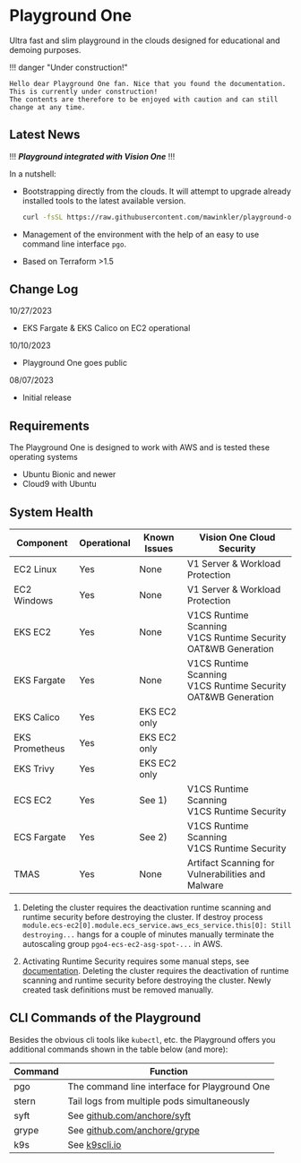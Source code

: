 # Playground One

Ultra fast and slim playground in the clouds designed for educational and demoing purposes.

!!! danger "Under construction!"

    Hello dear Playground One fan. Nice that you found the documentation.
    This is currently under construction!
    The contents are therefore to be enjoyed with caution and can still change at any time.

## Latest News

!!! ***Playground integrated with Vision One*** !!!

In a nutshell:

- Bootstrapping directly from the clouds. It will attempt to upgrade already installed tools to the latest available version.  

  ```sh
  curl -fsSL https://raw.githubusercontent.com/mawinkler/playground-one/main/bin/pgo | bash && exit
  ```

- Management of the environment with the help of an easy to use command line interface `pgo`.
- Based on Terraform >1.5

## Change Log

10/27/2023

- EKS Fargate & EKS Calico on EC2 operational

10/10/2023

- Playground One goes public

08/07/2023

- Initial release

## Requirements

The Playground One is designed to work with AWS and is tested these operating systems

- Ubuntu Bionic and newer
- Cloud9 with Ubuntu

## System Health

Component     | Operational | Known Issues | Vision One Cloud Security
------------- | ----------- | ------------ | ----------------------------------------------------------------
EC2 Linux     | Yes         | None         | V1 Server & Workload Protection
EC2 Windows   | Yes         | None         | V1 Server & Workload Protection
EKS EC2       | Yes         | None         | V1CS Runtime Scanning<br>V1CS Runtime Security<br>OAT&WB Generation
EKS Fargate   | Yes         | None         | V1CS Runtime Scanning<br>V1CS Runtime Security<br>OAT&WB Generation
EKS Calico    | Yes         | EKS EC2 only |
EKS Prometheus| Yes         | EKS EC2 only |
EKS Trivy     | Yes         | EKS EC2 only |
ECS EC2       | Yes         | See 1)       | V1CS Runtime Scanning<br>V1CS Runtime Security
ECS Fargate   | Yes         | See 2)       | V1CS Runtime Scanning<br>V1CS Runtime Security
TMAS          | Yes         | None         | Artifact Scanning for Vulnerabilities and Malware

1) Deleting the cluster requires the deactivation runtime scanning and runtime security before destroying the cluster. If destroy process `module.ecs-ec2[0].module.ecs_service.aws_ecs_service.this[0]: Still destroying...` hangs for a couple of minutes manually terminate the autoscaling group `pgo4-ecs-ec2-asg-spot-...` in AWS.

2) Activating Runtime Security requires some manual steps, see [documentation](https://docs.trendmicro.com/en-us/enterprise/trend-vision-one/cloudsecurityoperati/about-container-secu/next-steps/containerinventory/ecs-fargate-deployme/ecs-fargate-add.aspx). Deleting the cluster requires the deactivation of runtime scanning and runtime security before destroying the cluster. Newly created task definitions must be removed manually.

## CLI Commands of the Playground

Besides the obvious cli tools like `kubectl`, etc. the Playground offers you additional commands shown in the table below (and more):

Command | Function
------- | --------
pgo | The command line interface for Playground One
stern | Tail logs from multiple pods simultaneously
syft | See [github.com/anchore/syft](https://github.com/anchore/syft)
grype | See [github.com/anchore/grype](https://github.com/anchore/grype)
k9s | See [k9scli.io](https://k9scli.io/)
